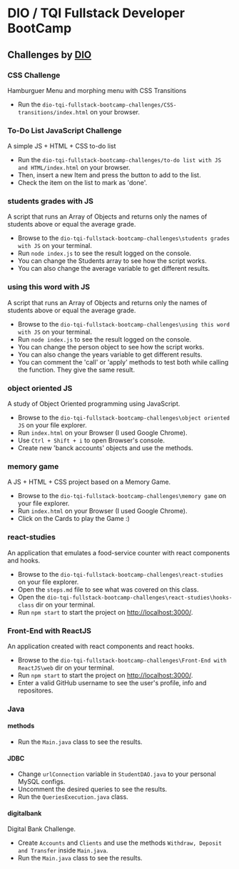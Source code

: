 # DIO / TQI Fullstack Developer BootCamp

## Challenges by [DIO](https://www.dio.me/)

### CSS Challenge

Hamburguer Menu and morphing menu with CSS Transitions

- Run the ```dio-tqi-fullstack-bootcamp-challenges/CSS-transitions/index.html``` on your browser.

### To-Do List JavaScript Challenge

A simple JS + HTML + CSS to-do list

- Run the ```dio-tqi-fullstack-bootcamp-challenges/to-do list with JS and HTML/index.html``` on your browser.
- Then, insert a new Item and press the button to add to the list.
- Check the item on the list to mark as 'done'.

### students grades with JS

A script that runs an Array of Objects and returns only the names of students above or equal the average grade.

- Browse to the ```dio-tqi-fullstack-bootcamp-challenges\students grades with JS``` on your terminal.
- Run ```node index.js``` to see the result logged on the console.
- You can change the Students array to see how the script works.
- You can also change the average variable to get different results.

### using this word with JS

A script that runs an Array of Objects and returns only the names of students above or equal the average grade.

- Browse to the ```dio-tqi-fullstack-bootcamp-challenges\using this word with JS``` on your terminal.
- Run ```node index.js``` to see the result logged on the console.
- You can change the person object to see how the script works.
- You can also change the years variable to get different results.
- You can comment the 'call' or 'apply' methods to test both while calling the function. They give the same result.

### object oriented JS

A study of Object Oriented programming using JavaScript.

- Browse to the ```dio-tqi-fullstack-bootcamp-challenges\object oriented JS``` on your file explorer.
- Run ```index.html``` on your Browser (I used Google Chrome).
- Use ```Ctrl + Shift + i``` to open Browser's console.
- Create new 'banck accounts' objects and use the methods.

### memory game

A JS + HTML + CSS project based on a Memory Game.

- Browse to the ```dio-tqi-fullstack-bootcamp-challenges\memory game``` on your file explorer.
- Run ```index.html``` on your Browser (I used Google Chrome).
- Click on the Cards to play the Game :)

### react-studies

An application that emulates a food-service counter with react components and hooks.

- Browse to the ```dio-tqi-fullstack-bootcamp-challenges\react-studies``` on your file explorer.
- Open the ```steps.md``` file to see what was covered on this class.
- Open the ```dio-tqi-fullstack-bootcamp-challenges\react-studies\hooks-class``` dir on your terminal.
- Run ```npm start``` to start the project on <http://localhost:3000/>.

### Front-End with ReactJS

An application created with react components and react hooks.

- Browse to the ```dio-tqi-fullstack-bootcamp-challenges\Front-End with ReactJS\web``` dir on your terminal.
- Run ```npm start``` to start the project on <http://localhost:3000/>.
- Enter a valid GitHub username to see the user's profile, info and repositores.

### Java

#### methods

- Run the ```Main.java``` class to see the results.

#### JDBC

- Change ```urlConnection``` variable in ```StudentDAO.java``` to your personal MySQL configs.
- Uncomment the desired queries to see the results.
- Run the ```QueriesExecution.java``` class.

#### digitalbank

Digital Bank Challenge.

- Create ```Accounts``` and ```Clients``` and use the methods ```Withdraw, Deposit and Transfer``` inside ```Main.java```.
- Run the ```Main.java``` class to see the results.
